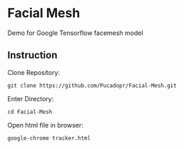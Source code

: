 # Facial Mesh

Demo for Google Tensorflow facemesh model

## Instruction

Clone Repository:
```
git clone https://github.com/Pucadopr/Facial-Mesh.git
```

Enter Directory:
```
cd Facial-Mesh
```

Open html file in browser:
```
google-chrome tracker.html
```

